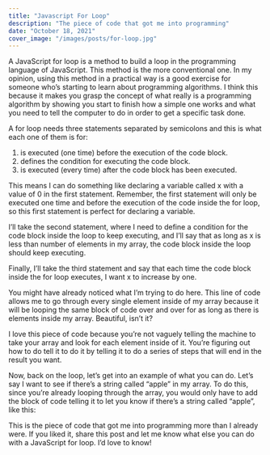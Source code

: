 ```yaml
---
title: "Javascript For Loop"
description: "The piece of code that got me into programming"
date: "October 18, 2021"
cover_image: "/images/posts/for-loop.jpg"
---
```


A JavaScript for loop is a method to build a loop in the programming language of JavaScript. This method is the more conventional one. In my opinion, using this method in a practical way is a good exercise for someone who’s starting to learn about programming algorithms. I think this because it makes you grasp the concept of what really is a programming algorithm by showing you start to finish how a simple one works and what you need to tell the computer to do in order to get a specific task done.

A for loop needs three statements separated by semicolons and this is what each one of them is for:

1. is executed (one time) before the execution of the code block.
2. defines the condition for executing the code block.
3. is executed (every time) after the code block has been executed.

This means I can do something like declaring a variable called x with a value of 0 in the first statement. Remember, the first statement will only be executed one time and before the execution of the code inside the for loop, so this first statement is perfect for declaring a variable.

I’ll take the second statement, where I need to define a condition for the code block inside the loop to keep executing, and I’ll say that as long as x is less than number of elements in my array, the code block inside the loop should keep executing.

Finally, I’ll take the third statement and say that each time the code block inside the for loop executes, I want x to increase by one.

You might have already noticed what I’m trying to do here. This line of code allows me to go through every single element inside of my array because it will be looping the same block of code over and over for as long as there is elements inside my array. Beautiful, isn’t it?

I love this piece of code because you’re not vaguely telling the machine to take your array and look for each element inside of it. You’re figuring out how to do tell it to do it by telling it to do a series of steps that will end in the result you want.

Now, back on the loop, let’s get into an example of what you can do. Let’s say I want to see if there’s a string called “apple” in my array. To do this, since you’re already looping through the array, you would only have to add the block of code telling it to let you know if there’s a string called “apple”, like this:

This is the piece of code that got me into programming more than I already were. If you liked it, share this post and let me know what else you can do with a JavaScript for loop. I’d love to know!